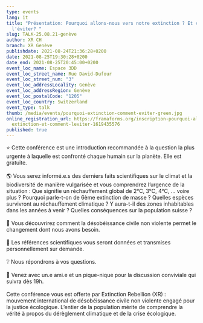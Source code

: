 ```yaml
---
type: events
lang: it
title: "Présentation: Pourquoi allons-nous vers notre extinction ? Et comment
  l'éviter? "
slug: TALK-25.08.21-genève
author: XR CH
branch: XR Genève
publishdate: 2021-08-24T21:36:28+0200
date: 2021-08-25T19:30:28+0200
date_end: 2021-08-25T20:45:00+0200
event_loc_name: Espace 3DD
event_loc_street_name: Rue David-Dufour
event_loc_street_num: "3"
event_loc_addressLocality: Genève
event_loc_addressRegion: Genève
event_loc_postalCode: "1205"
event_loc_country: Switzerland
event_type: talk
thumb: /media/events/pourquoi-extinction-comment-eviter-green.jpg
online_registration_url: https://framaforms.org/inscription-pourquoi-allons-nous-vers-notre-
  extinction-et-comment-leviter-1619435576
published: true
---
```

⭐ Cette conférence est une introduction recommandée à la question la plus urgente à laquelle est confronté chaque humain sur la planète. Elle est gratuite.\
\
🌎 Vous serez informé.e.s des derniers faits scientifiques sur le climat et la biodiversité de manière vulgarisée et vous comprendrez l’urgence de la situation : Que signifie un réchauffement global de 2°C, 3°C, 4°C, … voire plus ? Pourquoi parle-t-on de 6ème extinction de masse ? Quelles espèces survivront au réchauffement climatique ? Y aura-t-il des zones inhabitables dans les années à venir ? Quelles conséquences sur la population suisse ?\
\
🌳 Vous découvrirez comment la désobéissance civile non violente permet le changement dont nous avons besoin.\
\
📃 Les références scientifiques vous seront données et transmises personnellement sur demande.\
\
❔ Nous répondrons à vos questions.\
\
🥪 Venez avec un.e ami.e et un pique-nique pour la discussion conviviale qui suivra dès 19h.\
\
Cette conférence vous est offerte par Extinction Rebellion (XR) : mouvement international de désobéissance civile non violente engagé pour la justice écologique. L’entier de la population mérite de comprendre la vérité à propos du dérèglement climatique et de la crise écologique.